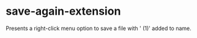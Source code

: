 # save-again-extension
 Presents a right-click menu option to save a file with ' (1)' added to name.
